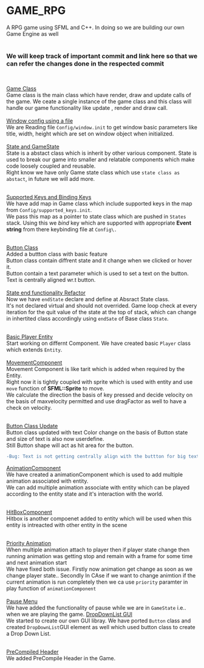 # GAME_RPG
A RPG game using SFML and C++. In doing so we are building our own Game Engine as well<br /><br />

### We will keep track of important commit and link here so that we can refer the changes done in the respected commit
<br />

[Game Class](../../tree/e0dd4603728a098a480f7d6e1a960996c10dbe7e)<br />
Game class is the main class which have render, draw and update calls of the game.
We ceate a single instance of the game class and this class will handle our game functionality
like update , render and draw call. <br /><br />
[Window config using a file](../../tree/4a0be8d80e745c689247367d74123dd50ec48900)<br />
We are Reading file `Config/window.init` to get window basic parameters like title, width,
height which are set on window object when initialized. <br /><br />
[State and GameState](../../tree/2af6e06ac5245df241b0aca5ac0d4a1627f54839)<br />
State is a abstact class which is inherit by other various component.
State is used to break our game into smaller and relatable components which make code
loosely coupled and reusable.<br />
Right know we have only Game state class which use `state class as abstact`,
in future we will add more.<br /><br />

[Supported Keys and Binding Keys](../../tree/98f5c5c15fc350e12e8da21325c066ea717e48af)<br />
We have add map in Game class which include supported keys in the map from `Config/supported_keys.init`.<br />
We pass this map as a pointer to state class which are pushed in `States` stack.
Using this we <i>bind</i> key which are supported with appropriate <b>Event string</b> from there keybinding file at
`Config\.`
<br /><br />

[Button Class](../../tree/61a2632b6951f0f3f48963eaa9d47453899bf35d)<br />
Added a buttton class with basic feature<br />
Button class contain diffrent state and it change when we clicked or hover it.<br />
Button contain a text parameter which is used to set a text on the button. Text is centrally aligned wr.t button.
<br /><br />
[State end functionality Refactor](../../tree/860d5c120d8759df8fd86a301243c2202020e851)<br />
Now we have `endState` declare and define at Absract State class.<br />
It's not declared virtual and should not overrided. Game loop check at every iteration for the quit value of the state
at the top of stack,
which can change in inhertited class accordingly using `endSate` of Base class `State`.
<br /><br />

[Basic Player Entity](../../tree/a28c5fe8d056412394cb2b026451edbc3db95e49)<br />
Start working on differnt Component. We have created basic `Player` class which extends `Entity`.
<br />
<br />
[MovementComponent](../../tree/dc3042a029180d27b756c070008ab53e555ce47d)<br />
Movement Component is like tarit which is added when required by the Entity.<br />
Right now it is tightly coupled with sprite which is used with entity and use `move` function of <b>SFML::Sprite</b> to
move.</br>
We calculate the direction the basis of key pressed and decide velocity on the basis of maxvelocity permitted and use
dragFactor as well to have a check on velocity.
<br />
<br />

[Button Class Update](../../tree/1fdc24edd74a3d03b2aaa2242ec45774d2aa1fc5)<br />
Button class updated with text Color change on the basis of Button state and size of text is also now userdefine.<br />
Still Button shape will act as hit area for the button.
```diff
-Bug: Text is not getting centrally align with the buttton for big text size especially vertically.
```

[AnimationComponent](../../tree/85dc3e3c9c36086f2c7408ec34467a08a6bc4914)<br />
We have created a animationComponent which is used to add multiple animation associated with entity.<br />
We can add multiple animation associate with entity which can be played according to the entity state and it's
interaction with the world.<br /><br />

[HitBoxComponent](../../tree/99bbc4eacf66fe957a1826c4d36da59a4147cb59)<br />
Hitbox is another compoenet added to entity which will be used when this entity is intreacted with other entity in the
scene<br /><br />

[Priority Animation ](../../tree/429019d652b72443c5125912dff154819146ee18)<br />
When multiple animation attach to player then if player state change then running animation was getting stop and remain
with a frame for some time and next animation start <br />
We have fixed both issue. Firstly now animation get change as soon as we change player state.. Secondly In CAse if we
want to change animtion if the current animation is run completely then we ca use `priority` paramter in play function
of `animationComponent` <br/><br/>
[Pause Menu](../../tree/9fb25b4d67fe9f01cd54496b38175464b4e95a4b)<br />
We have added the functionality of pause while we are in `GameState` i.e.. when we are playing the game.
[DropDownList GUI](../../tree/30e229ec51d19a584682740a72b05c9c7a9e40d8)<br />
We started to create our own GUI libray. We have ported `Button` class and created `DropDownList`GUI 
element as well which used button class to create a Drop Down List.<br/><br/>

[PreCompiled Header](../../tree/ea4e7c47532ca7cafed892bcea16444097c86da9)<br />
We added PreCompile Header in the Game.